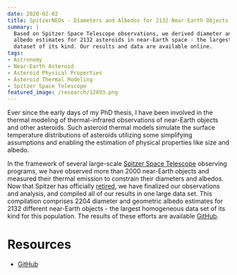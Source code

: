 ```yaml
---
date: 2020-02-02
title: SpitzerNEOs - Diameters and Albedos for 2132 Near-Earth Objects
summary: |
  Based on Spitzer Space Telescope observations, we derived diameter and
  albedo estimates for 2132 asteroids in near-Earth space - the largest
  dataset of its kind. Our results and data are available online.
tags:
- Astronomy
- Near-Earth Asteroid
- Asteroid Physical Properties
- Asteroid Thermal Modeling
- Spitzer Space Telescope
featured_image: /research/12893.png
---
```


Ever since the early days of my PhD thesis, I have been involved in
the thermal modeling of thermal-infrared observations of near-Earth
objects and other asteroids. Such asteroid thermal models simulate the surface
temperature distributions of asteroids utilizing some simplifying
assumptions and enabling the estimation of physical properties like
size and albedo.

In the framework of several large-scale [Spitzer Space Telescope](https://en.wikipedia.org/wiki/Spitzer_Space_Telescope) observing programs, we have observed more than 2000 near-Earth objects and measured their thermal emission to constrain their diameters and albedos. Now that Spitzer has officially [retired](https://www.nasa.gov/press-release/nasa-s-spitzer-space-telescope-ends-mission-of-astronomical-discovery/), we have finalized our observations and analysis, and compiled all of our results in one large data set. This compilation comprises 2204 diameter and geometric albedo estimates for 2132 different near-Earth objects - the largest homogeneous data set of its kind for this population.
The results of these efforts are available [GitHub](https://github.com/mommermi/spitzerneos).

# Resources

* [GitHub](https://github.com/mommermi/spitzerneos)




